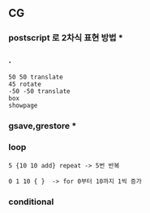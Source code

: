## CG
### postscript 로 2차식 표현 방법 *

### .
```
50 50 translate
45 rotate
-50 -50 translate
box
showpage
```

### gsave,grestore *

### loop
```
5 {10 10 add} repeat -> 5번 반복

0 1 10 { }  -> for 0부터 10까지 1씩 증가
```

### conditional
